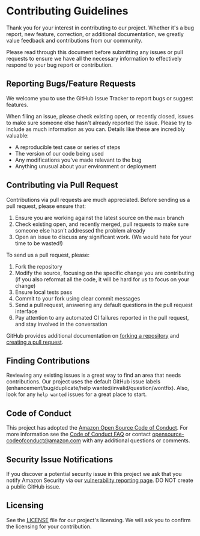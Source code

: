 # Contributing Guidelines

Thank you for your interest in contributing to our project. Whether it's a bug report, new feature, correction, or additional
documentation, we greatly value feedback and contributions from our community.

Please read through this document before submitting any issues or pull requests to ensure we have all the necessary
information to effectively respond to your bug report or contribution.

## Reporting Bugs/Feature Requests

We welcome you to use the GitHub Issue Tracker to report bugs or suggest features.

When filing an issue, please check existing open, or recently closed, issues to make sure someone else hasn't already
reported the issue. Please try to include as much information as you can. Details like these are incredibly valuable:

- A reproducible test case or series of steps
- The version of our code being used
- Any modifications you've made relevant to the bug
- Anything unusual about your environment or deployment

## Contributing via Pull Request

Contributions via pull requests are much appreciated. Before sending us a pull request, please ensure that:

1. Ensure you are working against the latest source on the `main` branch
2. Check existing open, and recently merged, pull requests to make sure someone else hasn't addressed the problem already
3. Open an issue to discuss any significant work. (We would hate for your time to be wasted!)

To send us a pull request, please:

1. Fork the repository
2. Modify the source, focusing on the specific change you are contributing (if you also reformat all the code, it will be hard for us to focus on your change)
3. Ensure local tests pass
4. Commit to your fork using clear commit messages
5. Send a pull request, answering any default questions in the pull request interface
6. Pay attention to any automated CI failures reported in the pull request, and stay involved in the conversation

GitHub provides additional documentation on [forking a repository](https://help.github.com/articles/fork-a-repo/) and
[creating a pull request](https://help.github.com/articles/creating-a-pull-request/).

## Finding Contributions

Reviewing any existing issues is a great way to find an area that needs contributions. Our project uses the default GitHub issue labels (enhancement/bug/duplicate/help wanted/invalid/question/wontfix). Also, look for any `help wanted` issues for a great place to start.

## Code of Conduct

This project has adopted the [Amazon Open Source Code of Conduct](https://aws.github.io/code-of-conduct).
For more information see the [Code of Conduct FAQ](https://aws.github.io/code-of-conduct-faq) or contact [opensource-codeofconduct@amazon.com](mailto:opensource-codeofconduct@amazon.com) with any additional questions or comments.

## Security Issue Notifications

If you discover a potential security issue in this project we ask that you notify Amazon Security via our [vulnerability reporting page](http://aws.amazon.com/security/vulnerability-reporting/). DO NOT create a public GitHub issue.

## Licensing

See the [LICENSE](LICENSE) file for our project's licensing. We will ask you to confirm the licensing for your contribution.
